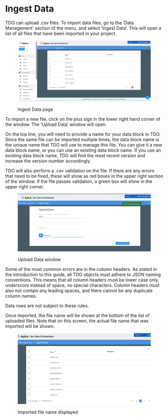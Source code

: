 # Ingest Data

TDO can upload .csv files. To import data files, go to the ‘Data Management’ section of the menu, and select ‘Ingest Data’. This will open a list of all files that have been imported in your project.

<figure><img src="../../../../../.gitbook/assets/image (11).png" alt=""><figcaption><p>Ingest Data page</p></figcaption></figure>

To import a new file, click on the plus sign in the  lower right hand corner of the window.  The ‘Upload Data’ window will open.

On the top line, you will need to provide a name for your data block in TDO.  Since the same file can be imported multiple times, the data block name is the unique name that TDO will use to manage this file.  You can give it a new data block name, or you can use an existing data block name.  If you use an existing data block name, TDO will find the most recent version and increase the version number accordingly.

TDO will also perform a .csv validation on the file.  If there are any errors that need to be fixed, these will show as red boxes in the upper right section of the window.  If the file passes validation, a green box will show in the upper right corner.

<figure><img src="../../../../../.gitbook/assets/image (12).png" alt=""><figcaption><p>Upload Data window</p></figcaption></figure>

Some of the most common errors are in the column headers.  As stated in the introduction to this guide, all TDO objects must adhere to JSON naming conventions. This means that all column headers must be lower case only, underscore instead of space, no special characters.  Column headers must also not contain any leading spaces, and there cannot be any duplicate column names.&#x20;

Data rows are not subject to these rules.

Once imported, the file name will be shown at the bottom of the list of uploaded files.  Note that on this screen, the actual file name that was imported will be shown.

<figure><img src="../../../../../.gitbook/assets/image (13).png" alt=""><figcaption><p>Imported file name displayed</p></figcaption></figure>
